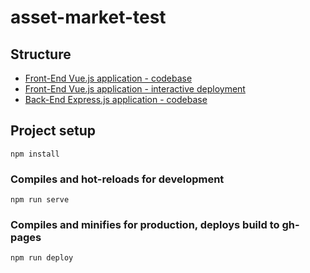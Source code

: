 # asset-market-test

## Structure

-   [Front-End Vue.js application - codebase](https://github.com/nconnector/cell-tower-distance-calculation/tree/master)
-   [Front-End Vue.js application - interactive deployment](https://nconnector.github.io/cell-tower-distance-calculation/)
-   [Back-End Express.js application - codebase](https://github.com/nconnector/cell-tower-distance-calculation/tree/back-end)

## Project setup

```
npm install
```

### Compiles and hot-reloads for development

```
npm run serve
```

### Compiles and minifies for production, deploys build to gh-pages

```
npm run deploy
```
